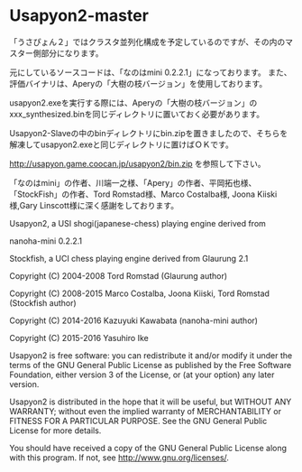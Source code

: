 # Usapyon2-master

「うさぴょん２」ではクラスタ並列化構成を予定しているのですが、その内のマスター側部分になります。


元にしているソースコードは、「なのはmini 0.2.2.1」になっております。 また、評価バイナリは、Aperyの「大樹の枝バージョン」を使用しております。

usapyon2.exeを実行する際には、Aperyの「大樹の枝バージョン」のxxx_synthesized.binを同じディレクトリに置いておく必要があります。

Usapyon2-Slaveの中のbinディレクトリにbin.zipを置きましたので、そちらを解凍してusapyon2.exeと同じディレクトリに置けばＯＫです。

http://usapyon.game.coocan.jp/usapyon2/bin.zip
を参照して下さい。

「なのはmini」の作者、川端一之様、「Apery」の作者、平岡拓也様、 「StockFish」の作者、Tord Romstad様、Marco Costalba様, Joona Kiiski様,Gary Linscott様に深く感謝をしております。

Usapyon2, a USI shogi(japanese-chess) playing engine derived from

nanoha-mini 0.2.2.1

Stockfish, a UCI chess playing engine derived from Glaurung 2.1

Copyright (C) 2004-2008 Tord Romstad (Glaurung author)

Copyright (C) 2008-2015 Marco Costalba, Joona Kiiski, Tord Romstad (Stockfish author)

Copyright (C) 2014-2016 Kazuyuki Kawabata (nanoha-mini author)

Copyright (C) 2015-2016 Yasuhiro Ike

Usapyon2 is free software: you can redistribute it and/or modify it under the terms of the GNU General Public License as published by the Free Software Foundation, either version 3 of the License, or (at your option) any later version.

Usapyon2 is distributed in the hope that it will be useful, but WITHOUT ANY WARRANTY; without even the implied warranty of MERCHANTABILITY or FITNESS FOR A PARTICULAR PURPOSE. See the GNU General Public License for more details.

You should have received a copy of the GNU General Public License along with this program. If not, see http://www.gnu.org/licenses/.
